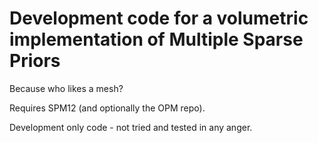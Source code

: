 # Development code for a volumetric implementation of Multiple Sparse Priors
 Because who likes a mesh?

Requires SPM12 (and optionally the OPM repo).

Development only code - not tried and tested in any anger.

